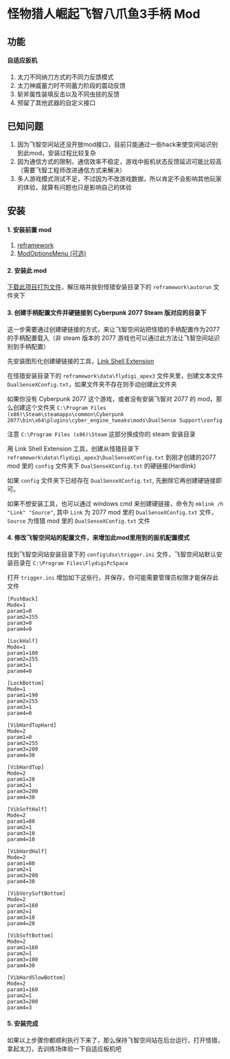# 怪物猎人崛起飞智八爪鱼3手柄 Mod

## 功能 

#### 自适应扳机

1. 太刀不同纳刀方式的不同力反馈模式
2. 太刀神威蓄力时不同蓄力阶段的震动反馈
3. 斩斧属性装填反击以及不同虫技的反馈
4. 预留了其他武器的自定义接口

## 已知问题

1. 因为飞智空间站还没开放mod接口，目前只能通过一些hack来使空间站识别到此mod，安装过程比较复杂
2. 因为通信方式的限制，通信效率不稳定，游戏中扳机状态反馈延迟可能比较高（需要飞智工程师改进通信方式来解决）
3. 多人游戏模式测试不足，不过因为不改游戏数据，所以肯定不会影响其他玩家的体验，就算有问题也只是影响自己的体验

## 安装

#### 1. 安装前置 mod

1. [reframework](https://www.nexusmods.com/monsterhunterrise/mods/26)
2. [ModOptionsMenu (可选)](https://www.nexusmods.com/monsterhunterrise/mods/1292)

#### 2. 安装此 mod

[下载此项目打包文件](https://github.com/songchenwen/MHR-Flydigi-Apex3/archive/refs/heads/master.zip)，解压缩并放到怪猎安装目录下的 `reframework\autorun` 文件夹下

#### 3. 创建手柄配置文件并硬链接到 Cyberpunk 2077 Steam 版对应的目录下

这一步需要通过创建硬链接的方式，来让飞智空间站把怪猎的手柄配置作为2077的手柄配置载入（非 steam 版本的 2077 游戏也可以通过此方法让飞智空间站识别到手柄配置）

先安装图形化创建硬链接的工具，[Link Shell Extension](https://schinagl.priv.at/nt/hardlinkshellext/linkshellextension.html)

在怪猎安装目录下的 `reframework\data\flydigi_apex3` 文件夹里，创建文本文件 `DualSenseXConfig.txt`，如果文件夹不存在则手动创建此文件夹

如果你没有 Cyberpunk 2077 这个游戏，或者没有安装飞智对 2077 的 mod，那么创建这个文件夹 `C:\Program Files (x86)\Steam\steamapps\common\Cyberpunk 2077\bin\x64\plugins\cyber_engine_tweaks\mods\DualSense Support\config`

注意 `C:\Program Files (x86)\Steam` 这部分换成你的 steam 安装目录

用 Link Shell Extension 工具，创建从怪猎目录下 `reframework\data\flydigi_apex3\DualSenseXConfig.txt` 到刚才创建的2077 mod 里的 `config` 文件夹下 `DualSenseXConfig.txt` 的硬链接(Hardlink)

如果 `config` 文件夹下已经存在 `DualSenseXConfig.txt`, 先删除它再创建硬链接即可。

如果不想安装工具，也可以通过 windows cmd 来创建硬链接，命令为 `mklink /h "Link" "Source"`, 其中 `Link` 为 2077 mod 里的 `DualSenseXConfig.txt` 文件，`Source` 为怪猎 mod 里的 `DualSenseXConfig.txt` 文件

#### 4. 修改飞智空间站的配置文件，来增加此mod里用到的扳机配置模式

找到飞智空间站安装目录下的 `config\dsx\trigger.ini` 文件，飞智空间站默认安装目录在 `C:\Program Files\FlydigiPcSpace`

打开 `trigger.ini` 增加如下这些行，并保存，你可能需要管理员权限才能保存此文件

```
[PushBack]
Mode=1
param1=0
param2=255
param3=0
param4=0

[LockHalf]
Mode=1
param1=100
param2=255
param3=1
param4=0

[LockBottom]
Mode=1
param1=190
param2=255
param3=1
param4=0

[VibHardTopHard]
Mode=2
param1=0
param2=255
param3=200
param4=30

[VibHardTop]
Mode=2
param1=20
param2=1
param3=200
param4=30

[VibSoftHalf]
Mode=2
param1=80
param2=1
param3=10
param4=10

[VibHardHalf]
Mode=2
param1=80
param2=1
param3=200
param4=30

[VibVerySoftBottom]
Mode=2
param1=160
param2=1
param3=10
param4=20

[VibSoftBottom]
Mode=2
param1=160
param2=1
param3=100
param4=30

[VibHardSlowBottom]
Mode=2
param1=160
param2=1
param3=200
param4=3
```

#### 5. 安装完成

如果以上步骤你都顺利执行下来了，那么保持飞智空间站在后台运行，打开怪猎，拿起太刀，去训练场体验一下自适应板机吧
